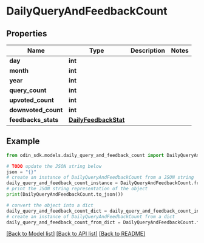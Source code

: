 # DailyQueryAndFeedbackCount


## Properties

Name | Type | Description | Notes
------------ | ------------- | ------------- | -------------
**day** | **int** |  | 
**month** | **int** |  | 
**year** | **int** |  | 
**query_count** | **int** |  | 
**upvoted_count** | **int** |  | 
**downvoted_count** | **int** |  | 
**feedbacks_stats** | [**DailyFeedbackStat**](DailyFeedbackStat.md) |  | 

## Example

```python
from odin_sdk.models.daily_query_and_feedback_count import DailyQueryAndFeedbackCount

# TODO update the JSON string below
json = "{}"
# create an instance of DailyQueryAndFeedbackCount from a JSON string
daily_query_and_feedback_count_instance = DailyQueryAndFeedbackCount.from_json(json)
# print the JSON string representation of the object
print(DailyQueryAndFeedbackCount.to_json())

# convert the object into a dict
daily_query_and_feedback_count_dict = daily_query_and_feedback_count_instance.to_dict()
# create an instance of DailyQueryAndFeedbackCount from a dict
daily_query_and_feedback_count_from_dict = DailyQueryAndFeedbackCount.from_dict(daily_query_and_feedback_count_dict)
```
[[Back to Model list]](../README.md#documentation-for-models) [[Back to API list]](../README.md#documentation-for-api-endpoints) [[Back to README]](../README.md)



